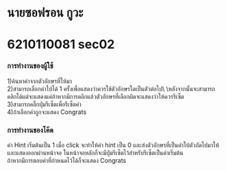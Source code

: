 # นายซอฟรอน กูวะ
# 6210110081 sec02

### การทำงานของผู้ใช้
1)ค้นหาคำจากตัวอักษรที่ให้มา\
2)สามารถเลือกคำใบ้ได้ 1 ครั้งเพื่อแสดงว่าควรใช้ตัวอักษรใดเป็นตัวต่อไป\ \หลังจากนั้นจะสามารถคลิกได้แต่จะแสดงแค่ถ้าหากมีการคลิกแล้วตัวอักษรที่เลือกผิดจะแสดงว่าให้ควรรีเซ็ต\
3)สามารถคลิ๊กปุ่มรีเซ็ตเพื่อรีเซ็ตคำ\
4)ถ้าเลือกคำถูกจะแสดง Congrats

### การทำงานของโค๊ด
ค่า Hint เริ่มต้นเป็น 1 เมื่อ click จะทำให้ค่า hint เป็น 0 และส่งตัวอักษรที่เป็นคำใบ้ตัวถัดไปมาให้\
และแสดงออกผ่านหน้าจอ ในหน้าจอหลักก็จะมีปุ่มรีเซ็ตไว้สำหรับรีเซ็ตเป็นค่าเริ่มต้น\
ถ้าหากมีการตอบคำที่กำหนดไว้ได้ก็จะแสดง Congrats